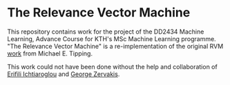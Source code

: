 # The Relevance Vector Machine

This repository contains work for the project of the DD2434 Machine Learning, Advance Course for KTH's MSc Machine Learning programme. "The Relevance Vector Machine" is a re-implementation of the original RVM [work](https://papers.nips.cc/paper/1719-the-relevance-vector-machine.pdf) from Michael E. Tipping. 

This work could not have been done without the help and collaboration of [Erifili Ichtiaroglou](https://github.com/erifili) and [George Zervakis](https://github.com/gonconist).
